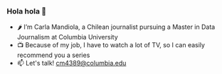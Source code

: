 ### Hola hola 👋

- 🌶️ I’m Carla Mandiola, a Chilean journalist pursuing a Master in Data Journalism at Columbia University 
- 📺 Because of my job, I have to watch a lot of TV, so I can easily recommend you a series 
- 📫 Let's talk! cm4389@columbia.edu



